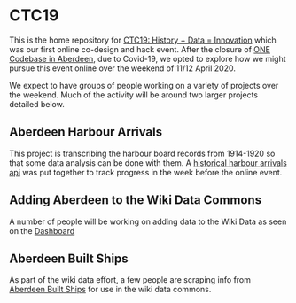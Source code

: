 # CTC19
This is the home repository for [CTC19: History + Data = Innovation](https://codethecity.org/what-we-do/hack-weekends/code-the-city-19-history-data-innovation/) which was our first online co-design and hack event. After the closure of  [ONE Codebase in Aberdeen](https://www.thisiscodebase.com/aberdeen1), due to Covid-19, we opted to explore how we might pursue this event online over the weekend of 11/12 April 2020.

We expect to have groups of people working on a variety of projects over the weekend. Much of the activity will be around two larger projects detailed below.

## Aberdeen Harbour Arrivals
This project is transcribing the harbour board records from 1914-1920 so that some data analysis can be done with them. A [historical harbour arrivals api](https://github.com/CodeTheCity/historical_harbour_arrivals_api) was put together to track progress in the week before the online event.

## Adding Aberdeen to the Wiki Data Commons
A number of people will be working on adding data to the Wiki Data as seen on the [Dashboard](https://outreachdashboard.wmflabs.org/courses/CodeTheCity/CTC19-Data-History-Innovation/home)

## Aberdeen Built Ships
As part of the wiki data effort, a few people are scraping info from [Aberdeen Built Ships](http://www.aberdeenships.com/browse.asp) for use in the wiki data commons.
